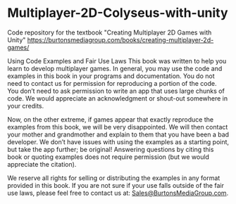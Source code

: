 # Multiplayer-2D-Colyseus-with-unity
Code repository for the textbook "Creating Multiplayer 2D Games with Unity" https://burtonsmediagroup.com/books/creating-multiplayer-2d-games/

Using Code Examples and Fair Use Laws
This book was written to help you learn to develop multiplayer games. In general, you may use the code and examples in this book in your programs and documentation. You do not need to contact us for permission for reproducing a portion of the code. You don’t need to ask permission to write an app that uses large chunks of code. We would appreciate an acknowledgment or shout-out somewhere in your credits.

Now, on the other extreme, if games appear that exactly reproduce the examples from this book, we will be very disappointed. We will then contact your mother and grandmother and explain to them that you have been a bad developer. We don’t have issues with using the examples as a starting point, but take the app further; be original! Answering questions by citing this book or quoting examples does not require permission (but we would appreciate the citation).

We reserve all rights for selling or distributing the examples in any format provided in this book. If you are not sure if your use falls outside of the fair use laws, please feel free to contact us at: Sales@BurtonsMediaGroup.com.
